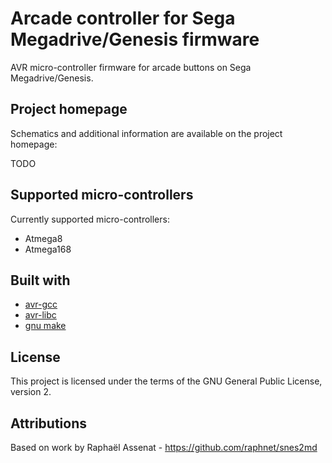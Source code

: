 # Arcade controller for Sega Megadrive/Genesis firmware

AVR micro-controller firmware for arcade buttons on Sega Megadrive/Genesis.

## Project homepage

Schematics and additional information are available on the project homepage:

TODO

## Supported micro-controllers

Currently supported micro-controllers:

* Atmega8
* Atmega168

## Built with

* [avr-gcc](https://gcc.gnu.org/wiki/avr-gcc)
* [avr-libc](http://www.nongnu.org/avr-libc/)
* [gnu make](https://www.gnu.org/software/make/manual/make.html)

## License

This project is licensed under the terms of the GNU General Public License, version 2.

## Attributions
Based on work by Raphaël Assenat - https://github.com/raphnet/snes2md
